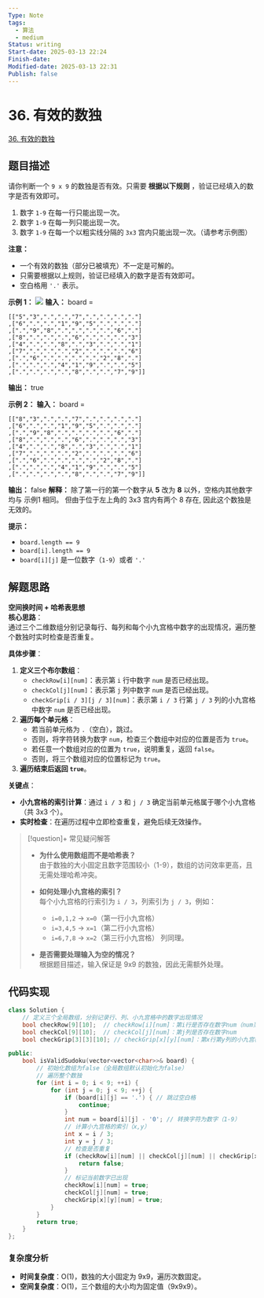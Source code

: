 ```yaml
---
Type: Note
tags:
  - 算法
  - medium
Status: writing
Start-date: 2025-03-13 22:24
Finish-date: 
Modified-date: 2025-03-13 22:31
Publish: false
---
```



# 36. 有效的数独
[36. 有效的数独](https://leetcode.cn/problems/valid-sudoku/)

## 题目描述
请你判断一个 `9 x 9` 的数独是否有效。只需要 **根据以下规则** ，验证已经填入的数字是否有效即可。
1. 数字 `1-9` 在每一行只能出现一次。
2. 数字 `1-9` 在每一列只能出现一次。
3. 数字 `1-9` 在每一个以粗实线分隔的 `3x3` 宫内只能出现一次。（请参考示例图）

**注意：**
- 一个有效的数独（部分已被填充）不一定是可解的。
- 只需要根据以上规则，验证已经填入的数字是否有效即可。
- 空白格用 `'.'` 表示。

**示例 1：**
![](https://assets.leetcode-cn.com/aliyun-lc-upload/uploads/2021/04/12/250px-sudoku-by-l2g-20050714svg.png)
**输入：** board = 
```
[["5","3",".",".","7",".",".",".","."]
,["6",".",".","1","9","5",".",".","."]
,[".","9","8",".",".",".",".","6","."]
,["8",".",".",".","6",".",".",".","3"]
,["4",".",".","8",".","3",".",".","1"]
,["7",".",".",".","2",".",".",".","6"]
,[".","6",".",".",".",".","2","8","."]
,[".",".",".","4","1","9",".",".","5"]
,[".",".",".",".","8",".",".","7","9"]]
```
**输出：** true

**示例 2：**
**输入：** board = 
```
[["8","3",".",".","7",".",".",".","."]
,["6",".",".","1","9","5",".",".","."]
,[".","9","8",".",".",".",".","6","."]
,["8",".",".",".","6",".",".",".","3"]
,["4",".",".","8",".","3",".",".","1"]
,["7",".",".",".","2",".",".",".","6"]
,[".","6",".",".",".",".","2","8","."]
,[".",".",".","4","1","9",".",".","5"]
,[".",".",".",".","8",".",".","7","9"]]
```
**输出：** false
**解释：** 除了第一行的第一个数字从 **5** 改为 **8** 以外，空格内其他数字均与 示例1 相同。 但由于位于左上角的 3x3 宫内有两个 8 存在, 因此这个数独是无效的。

**提示：**
- `board.length == 9`
- `board[i].length == 9`
- `board[i][j]` 是一位数字（`1-9`）或者 `'.'`

## 解题思路

**空间换时间 + 哈希表思想**  
**核心思路**：  
通过三个二维数组分别记录每行、每列和每个小九宫格中数字的出现情况，遍历整个数独时实时检查是否重复。

**具体步骤**：
1. **定义三个布尔数组**：
   - `checkRow[i][num]`：表示第 `i` 行中数字 `num` 是否已经出现。
   - `checkCol[j][num]`：表示第 `j` 列中数字 `num` 是否已经出现。
   - `checkGrip[i / 3][j / 3][num]`：表示第 `i / 3` 行第 `j / 3` 列的小九宫格中数字 `num` 是否已经出现。
2. **遍历每个单元格**：
   - 若当前单元格为 `.`（空白），跳过。
   - 否则，将字符转换为数字 `num`，检查三个数组中对应的位置是否为 `true`。
   - 若任意一个数组对应的位置为 `true`，说明重复，返回 `false`。
   - 否则，将三个数组对应的位置标记为 `true`。
3. **遍历结束后返回 `true`**。

**关键点**：
- **小九宫格的索引计算**：通过 `i / 3` 和 `j / 3` 确定当前单元格属于哪个小九宫格（共 3x3 个）。
- **实时检查**：在遍历过程中立即检查重复，避免后续无效操作。

> [!question]+ 常见疑问解答
> - **为什么使用数组而不是哈希表？**  
>   由于数独的大小固定且数字范围较小（1-9），数组的访问效率更高，且无需处理哈希冲突。
> 
> - **如何处理小九宫格的索引？**  
>   每个小九宫格的行索引为 `i / 3`，列索引为 `j / 3`，例如：
>   - `i=0,1,2` → `x=0`（第一行小九宫格）
>   - `i=3,4,5` → `x=1`（第二行小九宫格）
>   - `i=6,7,8` → `x=2`（第三行小九宫格）
>   列同理。
> 
> - **是否需要处理输入为空的情况？**  
>   根据题目描述，输入保证是 9x9 的数独，因此无需额外处理。



## 代码实现
```cpp
class Solution {
    // 定义三个全局数组，分别记录行、列、小九宫格中的数字出现情况
    bool checkRow[9][10];  // checkRow[i][num]：第i行是否存在数字num（num范围1-9）
    bool checkCol[9][10];  // checkCol[j][num]：第j列是否存在数字num
    bool checkGrip[3][3][10]; // checkGrip[x][y][num]：第x行第y列的小九宫格是否存在数字num

public:
    bool isValidSudoku(vector<vector<char>>& board) {
        // 初始化数组为false（全局数组默认初始化为false）
        // 遍历整个数独
        for (int i = 0; i < 9; ++i) {
            for (int j = 0; j < 9; ++j) {
                if (board[i][j] == '.') { // 跳过空白格
                    continue;
                }
                int num = board[i][j] - '0'; // 转换字符为数字（1-9）
                // 计算小九宫格的索引（x,y）
                int x = i / 3;
                int y = j / 3;
                // 检查是否重复
                if (checkRow[i][num] || checkCol[j][num] || checkGrip[x][y][num]) {
                    return false;
                }
                // 标记当前数字已出现
                checkRow[i][num] = true;
                checkCol[j][num] = true;
                checkGrip[x][y][num] = true;
            }
        }
        return true;
    }
};
```

### **复杂度分析**
- **时间复杂度**：O(1)，数独的大小固定为 9x9，遍历次数固定。
- **空间复杂度**：O(1)，三个数组的大小均为固定值（9x9x9）。



